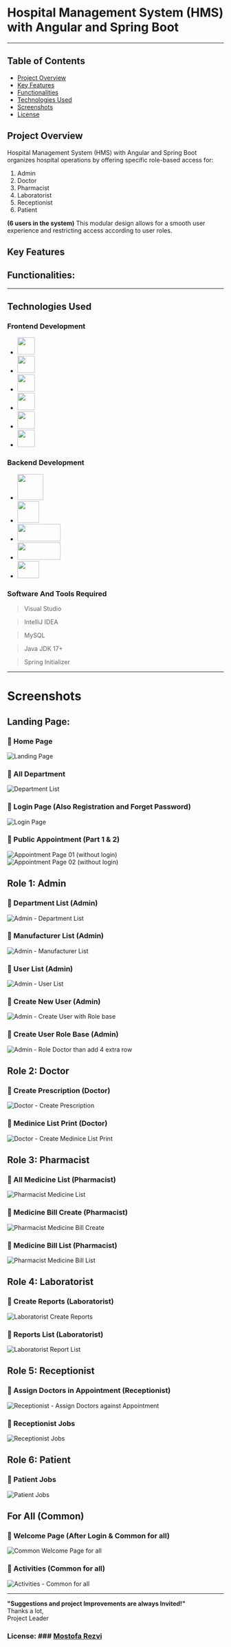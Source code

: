 # Hospital Management System (HMS) with Angular and Spring Boot

<!-- The **Hospital Management System (HMS)** is a comprehensive application built with **Angular** (Frontend) and **JSON** (Database) to facilitate efficient hospital operations through a robust role-based access control system. Designed with a streamlined and intuitive interface, the application enables secure, well-organized access for each user role, promoting enhanced patient care and operational efficiency. -->

--------------------------------------------------------------

## Table of Contents
- [Project Overview](#project-overview)
- [Key Features](#key-features)
- [Functionalities](#functionalities)
- [Technologies Used](#technologies-used)
- [Screenshots](#screenshots)
- [License](#license)

## Project Overview
Hospital Management System (HMS) with Angular and Spring Boot organizes hospital operations by offering specific role-based access for:

1. Admin
2. Doctor
3. Pharmacist
4. Laboratorist
5. Receptionist
6. Patient

**(6 users in the system)**
This modular design allows for a smooth user experience and restricting access according to user roles.


## Key Features
<!-- - **Landing Page:** An engaging landing page with streamlined navigation.
- **Role-Based Access Control:** Each user role has unique access and permissions.
- **Intuitive User Interface:** A clean and accessible UI for efficient hospital management.
- **Data Management:** JSON used as a simple, adaptable storage solution for user data and records. -->


## Functionalities:
<!-- - **Admin:** Responsible for overall system management, including the ability to view, create, update, and delete records for Doctors, Nurses, Patients, Receptionists, and Departments.
- **Doctor:** Manages patient information with permissions to view, create, update, and delete patient records.
- **Nurse:** Oversees appointments, with access to view, create, update, and delete doctor appointments.
- **Receptionist:** Handles scheduling, with permissions to view, create, update, and delete doctor appointments.
- **Patient:** Manages personal profile with options to view and update personal information, as well as schedule appointments. -->

--------------------------------------------------------------

## Technologies Used

### Frontend Development

- [<img src="https://github.com/user-attachments/assets/d591596e-3be6-40e2-9e77-a22e52611071" width="40" height="40">](https://github.com/mostofa-rezvi)
- [<img src="https://github.com/user-attachments/assets/9e5891f0-25f9-4e6a-afb7-4e0c2d2dc109" width="40" height="40">](https://github.com/mostofa-rezvi)
- [<img src="https://github.com/user-attachments/assets/76105614-0d88-4d34-9472-6a72e8c4415c" width="40" height="40">](https://github.com/mostofa-rezvi)
- [<img src="https://github.com/user-attachments/assets/19881f38-d86a-4d10-87c9-e491f49793f1" width="40" height="40">](https://github.com/mostofa-rezvi)
- [<img src="https://github.com/user-attachments/assets/1d546873-8eb2-40e3-bddc-eb903a1fdbcc" width="40" height="40">](https://github.com/mostofa-rezvi)
- [<img src="https://github.com/user-attachments/assets/f3e7b973-2135-4c4e-b231-f74ee7b01d83" width="40" height="40">](https://github.com/mostofa-rezvi)


### Backend Development

- [<img src="https://github.com/user-attachments/assets/aa4a0ee5-8721-4339-bd52-8804c9780d4e" width="60" height="60">](https://github.com/mostofa-rezvi)
- [<img src="https://github.com/user-attachments/assets/cda9df90-af0f-4ef2-8a4f-6ed33832501e" width="50" height="50">](https://github.com/mostofa-rezvi)
- [<img src="https://github.com/user-attachments/assets/cc4a9948-912f-48c6-a04c-3ba916849f5c" width="100" height="40">](https://github.com/mostofa-rezvi)
- [<img src="https://github.com/user-attachments/assets/41e62829-d1f3-46c7-a3f9-ce7bec94c0e2" width="100" height="40">](https://github.com/mostofa-rezvi)
- [<img src="https://github.com/user-attachments/assets/ccca53de-9d4b-4c05-8c00-7353b598fb10" width="50" height="40">](https://github.com/mostofa-rezvi)


### Software And Tools Required

> Visual Studio

> IntelliJ IDEA

> MySQL

> Java JDK 17+

> Spring Initializer


--------------------------------------------------------------

# Screenshots


## Landing Page:

### :pushpin: Home Page
![Landing Page](https://github.com/user-attachments/assets/4dd44c26-8de7-418e-a18a-6e4cf58cf268)

### :pushpin: All Department
![Department List](https://github.com/user-attachments/assets/8b47393d-c3ca-437b-bdcd-4e1e9d6b7389)

### :pushpin: Login Page (Also Registration and Forget Password)
![Login Page](https://github.com/user-attachments/assets/56a5eac5-bdca-4eb6-8ee6-ef2fb5f433fa)

### :pushpin: Public Appointment (Part 1 & 2)
![Appointment Page 01 (without login)](https://github.com/user-attachments/assets/4c529ae4-524a-4aed-97d7-08e5a1d4e56a)
![Appointment Page 02 (without login)](https://github.com/user-attachments/assets/2386eae9-5725-48a9-b388-d6d22de0603e)



## Role 1: Admin

### :pushpin: Department List (Admin)
![Admin - Department List](https://github.com/user-attachments/assets/48b868c5-9624-4ba7-aec3-9c8c07cdfbf1)

### :pushpin: Manufacturer List (Admin)
![Admin - Manufacturer List](https://github.com/user-attachments/assets/bf1ef034-65be-41ba-ace3-353423532925)

### :pushpin: User List (Admin)
![Admin - User List](https://github.com/user-attachments/assets/af83e533-d9e7-41c4-8ce4-d819e2b6f5cb)

### :pushpin: Create New User (Admin)
![Admin - Create User with Role base](https://github.com/user-attachments/assets/c7b06f6d-3255-4c14-862a-ba1dd4bda602)

### :pushpin: Create User Role Base (Admin)
![Admin - Role Doctor than add 4 extra row](https://github.com/user-attachments/assets/77554a7e-0008-4aee-be72-55c802c441ed)



## Role 2: Doctor

### :pushpin: Create Prescription (Doctor)
![Doctor - Create Prescription](https://github.com/user-attachments/assets/7d4e47d9-4906-48cc-a181-f6d59acf1b93)

### :pushpin: Medinice List Print  (Doctor)
![Doctor - Create Medinice List Print](https://github.com/user-attachments/assets/58a6b784-84ed-4859-b688-1371a1efc9b4)



## Role 3: Pharmacist

### :pushpin: All Medicine List (Pharmacist)
![Pharmacist Medicine List](https://github.com/user-attachments/assets/c11e56aa-3233-4534-9841-568738dc1296)

### :pushpin: Medicine Bill Create (Pharmacist)
![Pharmacist Medicine Bill Create](https://github.com/user-attachments/assets/25e2b3ef-8fa9-4917-a158-dc1402292ee0)

### :pushpin: Medicine Bill List (Pharmacist)
![Pharmacist Medicine Bill List](https://github.com/user-attachments/assets/4ab645e9-a010-4e59-b976-bf71d4a7bdaa)



## Role 4: Laboratorist

### :pushpin: Create Reports (Laboratorist)
![Laboratorist Create Reports](https://github.com/user-attachments/assets/ec061ad0-a308-4853-a5b1-a512618cd3a6)

### :pushpin: Reports List (Laboratorist)
![Laboratorist Report List](https://github.com/user-attachments/assets/8fe4681a-91eb-43ea-a896-32bb69a6915b)



## Role 5: Receptionist

### :pushpin: Assign Doctors in Appointment (Receptionist)
![Receptionist - Assign Doctors against Appointment](https://github.com/user-attachments/assets/c59c083d-c369-4251-857a-9fa326545937)

### :pushpin: Receptionist Jobs
![Receptionist Jobs](https://github.com/user-attachments/assets/e48f7cf8-3c86-4189-b6b6-f205b0cc2b9b)



## Role 6: Patient

### :pushpin: Patient Jobs
![Patient Jobs](https://github.com/user-attachments/assets/4fef540f-f89f-41ab-9722-bd471acd18a3)



## For All (Common)

### :pushpin: Welcome Page (After Login & Common for all)
![Common Welcome Page for all](https://github.com/user-attachments/assets/9df36514-adec-469e-8c77-89d2020be725)

### :pushpin: Activities (Common for all)
![Activities - Common for all](https://github.com/user-attachments/assets/3dee0c7e-4aeb-47ac-8888-55d68e2b3be6)


--------------------------------------------------------------



**"Suggestions and project Improvements are always Invited!"**  
Thanks a lot,    
Project Leader  
### License: ### [Mostofa Rezvi](https://github.com/mostofa-rezvi)
